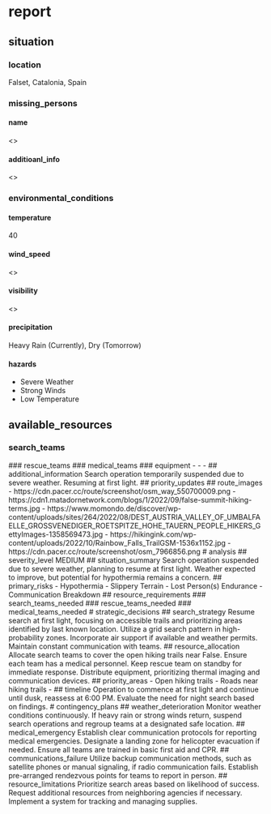 # report
## situation
### location
Falset, Catalonia, Spain
### missing_persons
#### name
<>
#### additioanl_info
<>
### environmental_conditions
#### temperature
40
#### wind_speed
<>
#### visibility
<>
#### precipitation
Heavy Rain (Currently), Dry (Tomorrow)
#### hazards
- Severe Weather
- Strong Winds
- Low Temperature
## available_resources
### search_teams
<number>
### rescue_teams
<number>
### medical_teams
<number>
### equipment
- <equipment1>
- <equipment2>
- <equipment3>
## additional_information
Search operation temporarily suspended due to severe weather. Resuming at first light.
## priority_updates
## route_images
- https://cdn.pacer.cc/route/screenshot/osm_way_550700009.png
- https://cdn1.matadornetwork.com/blogs/1/2022/09/false-summit-hiking-terms.jpg
- https://www.momondo.de/discover/wp-content/uploads/sites/264/2022/08/DEST_AUSTRIA_VALLEY_OF_UMBALFAELLE_GROSSVENEDIGER_ROETSPITZE_HOHE_TAUERN_PEOPLE_HIKERS_GettyImages-1358569473.jpg
- https://hikingink.com/wp-content/uploads/2022/10/Rainbow_Falls_TrailGSM-1536x1152.jpg
- https://cdn.pacer.cc/route/screenshot/osm_7966856.png
# analysis
## severity_level
MEDIUM
## situation_summary
Search operation suspended due to severe weather, planning to resume at first light. Weather expected to improve, but potential for hypothermia remains a concern.
## primary_risks
- Hypothermia
- Slippery Terrain
- Lost Person(s) Endurance
- Communication Breakdown
## resource_requirements
### search_teams_needed
<number>
### rescue_teams_needed
<number>
### medical_teams_needed
<number>
# strategic_decisions
## search_strategy
Resume search at first light, focusing on accessible trails and prioritizing areas identified by last known location. Utilize a grid search pattern in high-probability zones. Incorporate air support if available and weather permits. Maintain constant communication with teams.
## resource_allocation
Allocate search teams to cover the open hiking trails near False. Ensure each team has a medical personnel. Keep rescue team on standby for immediate response. Distribute equipment, prioritizing thermal imaging and communication devices.
## priority_areas
- Open hiking trails
- Roads near hiking trails
- <identified last known location>
## timeline
Operation to commence at first light and continue until dusk, reassess at 6:00 PM. Evaluate the need for night search based on findings.
# contingency_plans
## weather_deterioration
Monitor weather conditions continuously. If heavy rain or strong winds return, suspend search operations and regroup teams at a designated safe location.
## medical_emergency
Establish clear communication protocols for reporting medical emergencies. Designate a landing zone for helicopter evacuation if needed. Ensure all teams are trained in basic first aid and CPR.
## communications_failure
Utilize backup communication methods, such as satellite phones or manual signaling, if radio communication fails. Establish pre-arranged rendezvous points for teams to report in person.
## resource_limitations
Prioritize search areas based on likelihood of success. Request additional resources from neighboring agencies if necessary. Implement a system for tracking and managing supplies.

